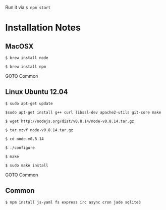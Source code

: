 Run it via
`$ npm start`


# Installation Notes


## MacOSX

`$ brew install node`

`$ brew install npm`

GOTO Common

## Linux Ubuntu 12.04

`$ sudo apt-get update`

`$sudo apt-get install g++ curl libssl-dev apache2-utils git-core make`

`$ wget http://nodejs.org/dist/v0.8.14/node-v0.8.14.tar.gz`

`$ tar xzvf node-v0.8.14.tar.gz`

`$ cd node-v0.8.14`

`$ ./configure`

`$ make`

`$ sudo make install`

GOTO Common

## Common
`$ npm install js-yaml fs express irc async cron jade sqlite3`
